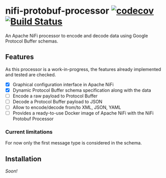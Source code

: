 # nifi-protobuf-processor [![codecov](https://codecov.io/gh/whiver/nifi-protobuf-processor/branch/master/graph/badge.svg)](https://codecov.io/gh/whiver/nifi-protobuf-processor) [![Build Status](https://travis-ci.org/whiver/nifi-protobuf-processor.svg?branch=master)](https://travis-ci.org/whiver/nifi-protobuf-processor)
An Apache NiFi processor to encode and decode data using Google Protocol Buffer schemas.

## Features

As this processor is a work-in-progress, the features already implemented and tested are checked.

- [x] Graphical configuration interface in Apache NiFi
- [x] Dynamic Protocol Buffer schema specification along with the data
- [ ] Encode a raw payload to Protocol Buffer
- [ ] Decode a Protocol Buffer payload to JSON
- [ ] Allow to encode/decode from/to XML, JSON, YAML
- [ ] Provides a ready-to-use Docker image of Apache NiFi with the NiFi Protobuf Processor

### Current limitations

For now only the first message type is considered in the schema.

## Installation

*Soon!*
